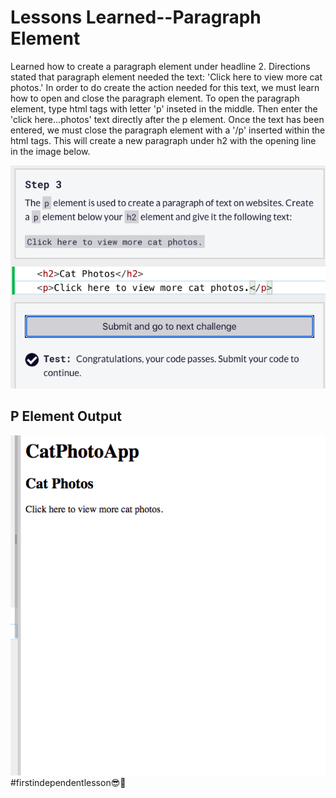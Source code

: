 <html>
  <body>
    <h1>Lessons Learned--Paragraph Element</h1>
    <p>
      Learned how to create a paragraph element under headline 2.
      Directions stated that paragraph element needed the text:
      'Click here to view more cat photos.' In order to do create
      the action needed for this text, we must learn how to open 
      and close the paragraph element. To open the paragraph 
      element, type html tags with letter 'p' inseted in the 
      middle. Then enter the 'click here...photos' text directly 
      after the p element. Once the text has been entered, we 
      must close the paragraph element with a '/p' inserted
      within the html tags. This will create a new paragraph 
      under h2 with the opening line in the image below.
    </p>
  <img src="https://github.com/jennisa1/freeCodeCamp-Projects/blob/main/Cat%20Photo%20Album%20app/Images/Step%203%20Code.png?raw=true" alt="Step 3 Code">  
  <h2>P Element Output</h2>
  <img src="https://github.com/jennisa1/freeCodeCamp-Projects/blob/main/Cat%20Photo%20Album%20app/Images/Step%203%20Output.png?raw=true" alt="Step 3 Output">  
  #firstindependentlesson😎📣
  </body>
  </html>
